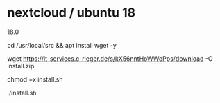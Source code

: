 # nextcloud  / ubuntu 18
18.0


cd /usr/local/src && apt install wget -y

wget https://it-services.c-rieger.de/s/kX56nntHoWWoPps/download -O install.zip

chmod +x install.sh

./install.sh
